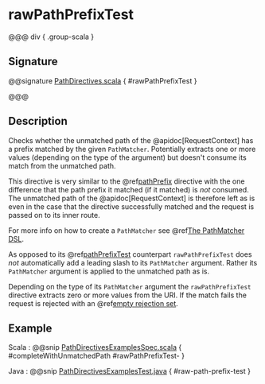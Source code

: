 # rawPathPrefixTest

@@@ div { .group-scala }

## Signature

@@signature [PathDirectives.scala](/akka-http/src/main/scala/akka/http/scaladsl/server/directives/PathDirectives.scala) { #rawPathPrefixTest }

@@@

## Description

Checks whether the unmatched path of the @apidoc[RequestContext] has a prefix matched by the given `PathMatcher`.
Potentially extracts one or more values (depending on the type of the argument) but doesn't consume its match from
the unmatched path.

This directive is very similar to the @ref[pathPrefix](pathPrefix.md) directive with the one difference that the path prefix
it matched (if it matched) is *not* consumed. The unmatched path of the @apidoc[RequestContext] is therefore left as
is even in the case that the directive successfully matched and the request is passed on to its inner route.

For more info on how to create a `PathMatcher` see @ref[The PathMatcher DSL](../../path-matchers.md).

As opposed to its @ref[pathPrefixTest](pathPrefixTest.md) counterpart `rawPathPrefixTest` does *not* automatically add a leading slash
to its `PathMatcher` argument. Rather its `PathMatcher` argument is applied to the unmatched path as is.

Depending on the type of its `PathMatcher` argument the `rawPathPrefixTest` directive extracts zero or more values
from the URI. If the match fails the request is rejected with an @ref[empty rejection set](../../rejections.md#empty-rejections).

## Example

Scala
:  @@snip [PathDirectivesExamplesSpec.scala]($test$/scala/docs/http/scaladsl/server/directives/PathDirectivesExamplesSpec.scala) { #completeWithUnmatchedPath #rawPathPrefixTest- }

Java
:  @@snip [PathDirectivesExamplesTest.java]($test$/java/docs/http/javadsl/server/directives/PathDirectivesExamplesTest.java) { #raw-path-prefix-test }
